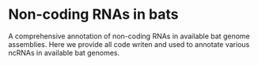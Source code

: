 # Non-coding RNAs in bats

A comprehensive annotation of non-coding RNAs in available bat genome assemblies. Here we provide all code writen and used to annotate various ncRNAs in available bat genomes. 


